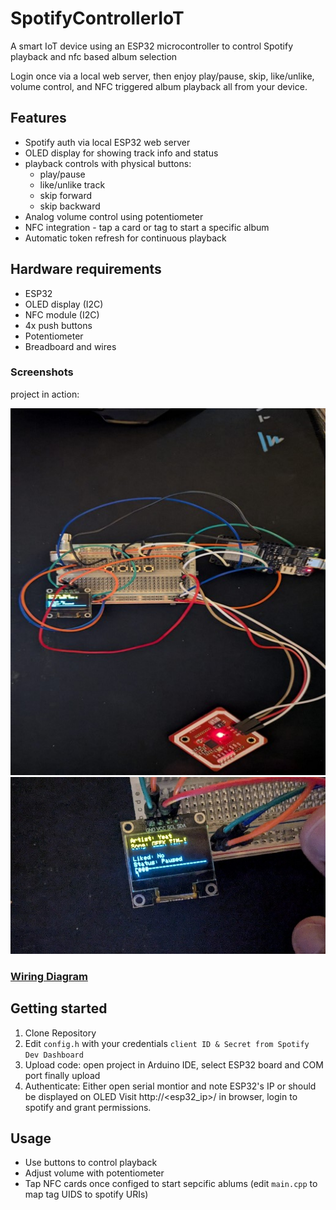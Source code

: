
# SpotifyControllerIoT
A smart IoT device using an ESP32 microcontroller to control Spotify playback and nfc based album selection

Login once via a local web server, then enjoy play/pause, skip, like/unlike, volume control, and NFC triggered album playback all from your device.

## Features

- Spotify auth via local ESP32 web server
- OLED display for showing track info and status
- playback controls with physical buttons:
	- play/pause
	- like/unlike track
	- skip forward
	- skip backward
- Analog volume control using potentiometer
- NFC integration - tap a card or tag to start a specific album
- Automatic token refresh for continuous playback

## Hardware requirements
- ESP32
- OLED display (I2C)
- NFC module (I2C)
- 4x push buttons
- Potentiometer
- Breadboard and wires

### Screenshots
project in action:

![image alt](https://github.com/teshd/SpotifyControllerIoT/blob/6e50a701373c76abc6dcc1f0054fd64d77282c12/Picture1.jpg)
![image alt](https://github.com/teshd/SpotifyControllerIoT/blob/6e50a701373c76abc6dcc1f0054fd64d77282c12/Picture2.jpg)


### [Wiring Diagram](https://github.com/teshd/SpotifyControllerIoT/blob/6e50a701373c76abc6dcc1f0054fd64d77282c12/Schematic_spotifyproject.pdf)

## Getting started
1) Clone Repository
2) Edit `config.h` with your credentials `client ID & Secret from Spotify Dev Dashboard`
3) Upload code: open project in Arduino IDE, select ESP32 board and COM port finally upload
4) Authenticate: Either open serial montior and note ESP32's IP or should be displayed on OLED
Visit http://<esp32_ip>/ in browser, login to spotify and grant permissions.

## Usage
- Use buttons to control playback
- Adjust volume with potentiometer
- Tap NFC cards once configed to start sepcific ablums (edit `main.cpp` to map tag UIDS to spotify URIs)

